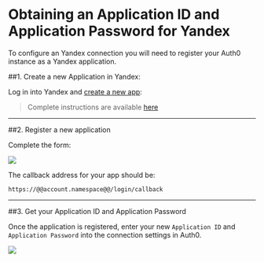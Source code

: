 # Obtaining an Application ID and Application Password for Yandex

To configure an Yandex connection you will need to register your Auth0 instance as a Yandex application.

##1. Create a new Application in Yandex:

Log in into Yandex and [create a new app](https://oauth.yandex.ru/client/new):

> Complete instructions are available [here](http://api.yandex.ru/oauth/doc/dg/tasks/register-client.xml) 

---

##2. Register a new application

Complete the form:

![](img/yandex-register-app.png)

The callback address for your app should be:

	https://@@account.namespace@@/login/callback

---

##3. Get your Application ID and Application Password

Once the application is registered, enter your new `Application ID` and `Application Password` into the connection settings in Auth0.

![](img/yandex-add-connection.png)

